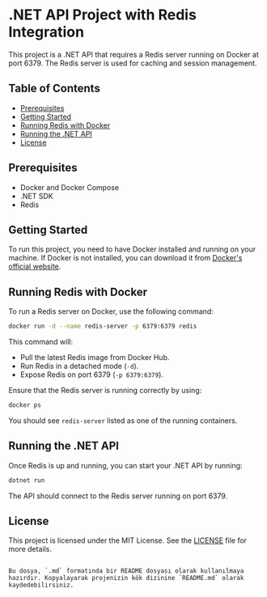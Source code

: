 # .NET API Project with Redis Integration

This project is a .NET API that requires a Redis server running on Docker at port 6379. The Redis server is used for caching and session management.

## Table of Contents

- [Prerequisites](#prerequisites)
- [Getting Started](#getting-started)
- [Running Redis with Docker](#running-redis-with-docker)
- [Running the .NET API](#running-the-net-api)
- [License](#license)

## Prerequisites

- Docker and Docker Compose
- .NET SDK
- Redis

## Getting Started

To run this project, you need to have Docker installed and running on your machine. If Docker is not installed, you can download it from [Docker's official website](https://www.docker.com/).

## Running Redis with Docker

To run a Redis server on Docker, use the following command:

```bash
docker run -d --name redis-server -p 6379:6379 redis
```

This command will:

- Pull the latest Redis image from Docker Hub.
- Run Redis in a detached mode (`-d`).
- Expose Redis on port 6379 (`-p 6379:6379`).

Ensure that the Redis server is running correctly by using:

```bash
docker ps
```

You should see `redis-server` listed as one of the running containers.

## Running the .NET API

Once Redis is up and running, you can start your .NET API by running:

```bash
dotnet run
```

The API should connect to the Redis server running on port 6379.

## License

This project is licensed under the MIT License. See the [LICENSE](LICENSE) file for more details.
```

Bu dosya, `.md` formatında bir README dosyası olarak kullanılmaya hazırdır. Kopyalayarak projenizin kök dizinine `README.md` olarak kaydedebilirsiniz.
